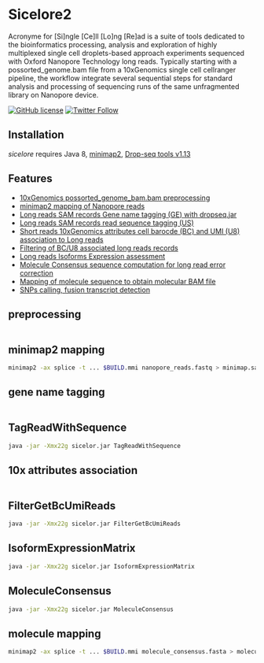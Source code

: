 # Sicelore2

Acronyme for [Si]ngle [Ce]ll [Lo]ng [Re]ad is a suite of tools dedicated 
to the bioinformatics processing, analysis and exploration of highly 
multiplexed single cell droplets-based approach experiments sequenced 
with Oxford Nanopore Technology long reads. Typically starting with a 
possorted_genome.bam file from a 10xGenomics single cell cellranger pipeline, 
the workflow integrate several sequential steps for standard analysis and 
processing of sequencing runs of the same unfragmented library on Nanopore device.

[![GitHub license]()]((https://github.com/hyeshik/poreplex/blob/master/LICENSE.txt))
[![Twitter Follow](https://img.shields.io/twitter/follow/kevinlebrigand.svg?style=social&logo=twitter)](https://twitter.com/kevinlebrigand)

## Installation

*sicelore* requires Java 8, <a href="https://github.com/lh3/minimap2">minimap2</a>, <a href="http://mccarrolllab.com/download/1276/">Drop-seq tools v1.13</a>

## Features

* [10xGenomics possorted_genome_bam.bam preprocessing](#preprocessing)
* [minimap2 mapping of Nanopore reads](#minimap2-mapping)
* [Long reads SAM records Gene name tagging (GE) with dropseq.jar](#gene-name-tagging)
* [Long reads SAM records read sequence tagging (US)](#TagReadWithSequence)
* [Short reads 10xGenomics attributes cell barocde (BC) and UMI (U8) association to Long reads](#10x-attributes-association)
* [Filtering of BC/U8 associated long reads records](#FilterGetBcUmiReads)
* [Long reads Isoforms Expression assessment](#IsoformExpressionMatrix)
* [Molecule Consensus sequence computation for long read error correction](#MoleculeConsensus)
* [Mapping of molecule sequence to obtain molecular BAM file](#molecule-mapping)
* [SNPs calling, fusion transcript detection]()


## preprocessing
```bash

```

## minimap2 mapping
```bash
minimap2 -ax splice -t ... $BUILD.mmi nanopore_reads.fastq > minimap.sam
```

## gene name tagging
```bash

```

## TagReadWithSequence
```bash
java -jar -Xmx22g sicelor.jar TagReadWithSequence
```

## 10x attributes association
```bash

```

## FilterGetBcUmiReads
```bash
java -jar -Xmx22g sicelor.jar FilterGetBcUmiReads
```

## IsoformExpressionMatrix
```bash
java -jar -Xmx22g sicelor.jar IsoformExpressionMatrix
```

## MoleculeConsensus
```bash
java -jar -Xmx22g sicelor.jar MoleculeConsensus
```

## molecule mapping
```bash
minimap2 -ax splice -t ... $BUILD.mmi molecule_consensus.fasta > molecule.sam
```
